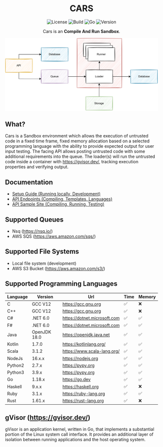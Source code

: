 <div align="center">

# CARS

![License][license-badge]
![Build][build-badge]
![Go][go-version-badge]
![Version][release-version-badge]

Cars is an **Compile And Run Sandbox**.

</div>


<p align="center">
	<img src="./assets/simple-design.svg" alt="Size Limit CLI" width="1080">
</p>

## What?

Cars is a Sandbox environment which allows the execution of untrusted code in a fixed time frame, fixed memory
allocation
based on a selected programming language with the ability to provide expected output for user input testing. The facing
API allows posting untrusted code with some additional requirements into the queue. The loader(s) will run the
untrusted code inside a container with https://gvisor.dev/, tracking execution properties and verifying output.

## Documentation

* [Setup Guide (Running locally, Development)](./docs/RUNNING_LOCALLY.md)
* [API Endpoints (Compiling, Templates, Languages)](./docs/ENDPOINTS.md)
* [API Sample Site (Compiling, Running, Testing)](./docs/SAMPLE_SITE.md)

## Supported Queues

* Nsq (https://nsq.io/)
* AWS SQS (https://aws.amazon.com/sqs/)

## Supported File Systems

* Local file system (development)
* AWS S3 Bucket (https://aws.amazon.com/s3/)

## Supported Programming Languages

| Language | Version      | Url                          | Time | Memory |
|----------|--------------|------------------------------|------|--------|
| C        | GCC V12      | https://gcc.gnu.org          | ✅️   | ❌      |
| C++      | GCC V12      | https://gcc.gnu.org          | ✅️   | ❌      |
| C#       | .NET 6.0     | https://dotnet.microsoft.com | ✅️   | ✅️️    |
| F#       | .NET 6.0     | https://dotnet.microsoft.com | ✅️   | ✅️     |
| Java     | OpenJDK 18.0 | https://openjdk.java.net     | ✅️   | ✅️     |
| Kotlin   | 1.7.0        | https://kotlinlang.org/      | ✅️   | ✅️     |
| Scala    | 3.1.2        | https://www.scala-lang.org/  | ✅️   | ✅️     |
| NodeJs   | 16.x.x       | https://nodejs.org           | ✅️   | ✅️     |
| Python2  | 2.7.x        | https://pypy.org             | ✅️   | ✅️     |
| Python3  | 3.9.x        | https://pypy.org             | ✅️   | ✅️     |
| Go       | 1.18.x       | https://go.dev               | ✅️   | ✅️     |
| Haskell  | 9.x.x        | https://haskell.org          | ✅️   | ❌      |
| Ruby     | 3.1.x        | https://ruby-lang.org        | ✅️   | ✅️     |
| Rust     | 1.61.x       | https://rust-lang.org        | ✅️   | ❌      |

## gVisor (https://gvisor.dev/)

gVisor is an application kernel, written in Go, that implements a substantial portion of the Linux system call
interface. It provides an additional layer of isolation between running applications and the host operating system.


[license-badge]: https://img.shields.io/github/license/stephensli/Cars?style=flat-square

[go-version-badge]: https://img.shields.io/github/go-mod/go-version/stephensli/Cars?style=flat-square

[build-badge]: https://img.shields.io/github/workflow/status/stephensli/cars/Go?style=flat-square

[release-version-badge]: https://img.shields.io/github/v/release/stephensli/Cars?style=flat-square
